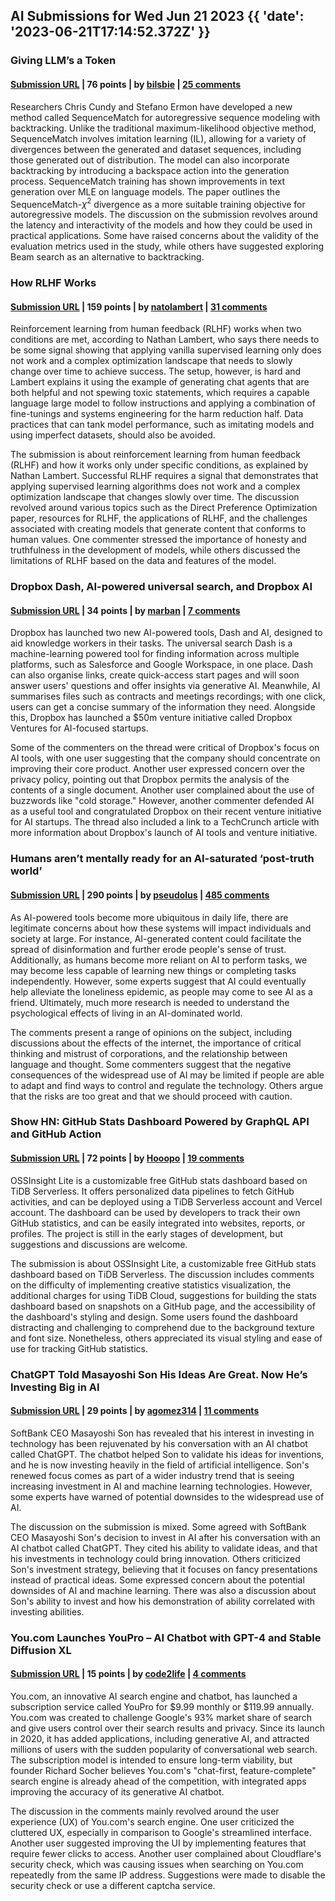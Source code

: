 ## AI Submissions for Wed Jun 21 2023 {{ 'date': '2023-06-21T17:14:52.372Z' }}

### Giving LLM’s a <Backspace> Token

#### [Submission URL](https://arxiv.org/abs/2306.05426) | 76 points | by [bilsbie](https://news.ycombinator.com/user?id=bilsbie) | [25 comments](https://news.ycombinator.com/item?id=36425375)

Researchers Chris Cundy and Stefano Ermon have developed a new method called SequenceMatch for autoregressive sequence modeling with backtracking. Unlike the traditional maximum-likelihood objective method, SequenceMatch involves imitation learning (IL), allowing for a variety of divergences between the generated and dataset sequences, including those generated out of distribution. The model can also incorporate backtracking by introducing a backspace action into the generation process. SequenceMatch training has shown improvements in text generation over MLE on language models. The paper outlines the SequenceMatch-$\chi^2$ divergence as a more suitable training objective for autoregressive models. The discussion on the submission revolves around the latency and interactivity of the models and how they could be used in practical applications. Some have raised concerns about the validity of the evaluation metrics used in the study, while others have suggested exploring Beam search as an alternative to backtracking.

### How RLHF Works

#### [Submission URL](https://www.interconnects.ai/p/how-rlhf-works) | 159 points | by [natolambert](https://news.ycombinator.com/user?id=natolambert) | [31 comments](https://news.ycombinator.com/item?id=36418807)

Reinforcement learning from human feedback (RLHF) works when two conditions are met, according to Nathan Lambert, who says there needs to be some signal showing that applying vanilla supervised learning only does not work and a complex optimization landscape that needs to slowly change over time to achieve success. The setup, however, is hard and Lambert explains it using the example of generating chat agents that are both helpful and not spewing toxic statements, which requires a capable language large model to follow instructions and applying a combination of fine-tunings and systems engineering for the harm reduction half. Data practices that can tank model performance, such as imitating models and using imperfect datasets, should also be avoided.

The submission is about reinforcement learning from human feedback (RLHF) and how it works only under specific conditions, as explained by Nathan Lambert. Successful RLHF requires a signal that demonstrates that applying supervised learning algorithms does not work and a complex optimization landscape that changes slowly over time. The discussion revolved around various topics such as the Direct Preference Optimization paper, resources for RLHF, the applications of RLHF, and the challenges associated with creating models that generate content that conforms to human values. One commenter stressed the importance of honesty and truthfulness in the development of models, while others discussed the limitations of RLHF based on the data and features of the model.

### Dropbox Dash, AI-powered universal search, and Dropbox AI

#### [Submission URL](https://blog.dropbox.com/topics/product/introducing-AI-powered-tools) | 34 points | by [marban](https://news.ycombinator.com/user?id=marban) | [7 comments](https://news.ycombinator.com/item?id=36418651)

Dropbox has launched two new AI-powered tools, Dash and AI, designed to aid knowledge workers in their tasks. The universal search Dash is a machine-learning powered tool for finding information across multiple platforms, such as Salesforce and Google Workspace, in one place. Dash can also organise links, create quick-access start pages and will soon answer users' questions and offer insights via generative AI. Meanwhile, AI summarises files such as contracts and meetings recordings; with one click, users can get a concise summary of the information they need. Alongside this, Dropbox has launched a $50m venture initiative called Dropbox Ventures for AI-focused startups.

Some of the commenters on the thread were critical of Dropbox's focus on AI tools, with one user suggesting that the company should concentrate on improving their core product. Another user expressed concern over the privacy policy, pointing out that Dropbox permits the analysis of the contents of a single document. Another user complained about the use of buzzwords like "cold storage." However, another commenter defended AI as a useful tool and congratulated Dropbox on their recent venture initiative for AI startups. The thread also included a link to a TechCrunch article with more information about Dropbox's launch of AI tools and venture initiative.

### Humans aren’t mentally ready for an AI-saturated ‘post-truth world’

#### [Submission URL](https://www.wired.com/story/generative-ai-deepfakes-disinformation-psychology/) | 290 points | by [pseudolus](https://news.ycombinator.com/user?id=pseudolus) | [485 comments](https://news.ycombinator.com/item?id=36417252)

As AI-powered tools become more ubiquitous in daily life, there are legitimate concerns about how these systems will impact individuals and society at large. For instance, AI-generated content could facilitate the spread of disinformation and further erode people's sense of trust. Additionally, as humans become more reliant on AI to perform tasks, we may become less capable of learning new things or completing tasks independently. However, some experts suggest that AI could eventually help alleviate the loneliness epidemic, as people may come to see AI as a friend. Ultimately, much more research is needed to understand the psychological effects of living in an AI-dominated world.

The comments present a range of opinions on the subject, including discussions about the effects of the internet, the importance of critical thinking and mistrust of corporations, and the relationship between language and thought. Some commenters suggest that the negative consequences of the widespread use of AI may be limited if people are able to adapt and find ways to control and regulate the technology. Others argue that the risks are too great and that we should proceed with caution.

### Show HN: GitHub Stats Dashboard Powered by GraphQL API and GitHub Action

#### [Submission URL](https://github.com/pingcap/ossinsight-lite) | 72 points | by [Hooopo](https://news.ycombinator.com/user?id=Hooopo) | [19 comments](https://news.ycombinator.com/item?id=36415839)

OSSInsight Lite is a customizable free GitHub stats dashboard based on TiDB Serverless. It offers personalized data pipelines to fetch GitHub activities, and can be deployed using a TiDB Serverless account and Vercel account. The dashboard can be used by developers to track their own GitHub statistics, and can be easily integrated into websites, reports, or profiles. The project is still in the early stages of development, but suggestions and discussions are welcome.

The submission is about OSSInsight Lite, a customizable free GitHub stats dashboard based on TiDB Serverless. The discussion includes comments on the difficulty of implementing creative statistics visualization, the additional charges for using TiDB Cloud, suggestions for building the stats dashboard based on snapshots on a GitHub page, and the accessibility of the dashboard's styling and design. Some users found the dashboard distracting and challenging to comprehend due to the background texture and font size. Nonetheless, others appreciated its visual styling and ease of use for tracking GitHub statistics.

### ChatGPT Told Masayoshi Son His Ideas Are Great. Now He’s Investing Big in AI

#### [Submission URL](https://www.wsj.com/articles/softbanks-masayoshi-son-says-hes-focusing-on-ai-inventions-621089ac) | 29 points | by [agomez314](https://news.ycombinator.com/user?id=agomez314) | [11 comments](https://news.ycombinator.com/item?id=36424574)

SoftBank CEO Masayoshi Son has revealed that his interest in investing in technology has been rejuvenated by his conversation with an AI chatbot called ChatGPT. The chatbot helped Son to validate his ideas for inventions, and he is now investing heavily in the field of artificial intelligence. Son's renewed focus comes as part of a wider industry trend that is seeing increasing investment in AI and machine learning technologies. However, some experts have warned of potential downsides to the widespread use of AI.

The discussion on the submission is mixed. Some agreed with SoftBank CEO Masayoshi Son's decision to invest in AI after his conversation with an AI chatbot called ChatGPT. They cited his ability to validate ideas, and that his investments in technology could bring innovation. Others criticized Son's investment strategy, believing that it focuses on fancy presentations instead of practical ideas. Some expressed concern about the potential downsides of AI and machine learning. There was also a discussion about Son's ability to invest and how his demonstration of ability correlated with investing abilities.

### You.com Launches YouPro – AI Chatbot with GPT-4 and Stable Diffusion XL

#### [Submission URL](https://www.forbes.com/sites/gilpress/2023/06/21/youcom-launches-subscription-service-for-cutting-edge-generative-ai-search-chatbot/) | 15 points | by [code2life](https://news.ycombinator.com/user?id=code2life) | [4 comments](https://news.ycombinator.com/item?id=36421257)

You.com, an innovative AI search engine and chatbot, has launched a subscription service called YouPro for $9.99 monthly or $119.99 annually. You.com was created to challenge Google's 93% market share of search and give users control over their search results and privacy. Since its launch in 2020, it has added applications, including generative AI, and attracted millions of users with the sudden popularity of conversational web search. The subscription model is intended to ensure long-term viability, but founder Richard Socher believes You.com's "chat-first, feature-complete" search engine is already ahead of the competition, with integrated apps improving the accuracy of its generative AI chatbot.

The discussion in the comments mainly revolved around the user experience (UX) of You.com's search engine. One user criticized the cluttered UX, especially in comparison to Google's streamlined interface. Another user suggested improving the UI by implementing features that require fewer clicks to access.  Another user complained about Cloudflare's security check, which was causing issues when searching on You.com repeatedly from the same IP address. Suggestions were made to disable the security check or use a different captcha service.

